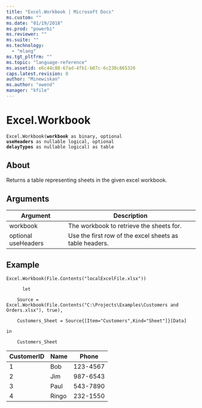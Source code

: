 ```yaml
---
title: "Excel.Workbook | Microsoft Docs"
ms.custom: ""
ms.date: "01/19/2018"
ms.prod: "powerbi"
ms.reviewer: ""
ms.suite: ""
ms.technology: 
  - "mlang"
ms.tgt_pltfrm: ""
ms.topic: "language-reference"
ms.assetid: e6c44c88-67ad-4fb1-b07c-6c238c865326
caps.latest.revision: 8
author: "Minewiskan"
ms.author: "owend"
manager: "kfile"
---
```

# Excel.Workbook
  
<code>Excel.Workbook(**workbook** as binary, optional **useHeaders** as nullable logical, optional **delayTypes** as nullable logical) as table </code>

## About  
Returns a table representing sheets in the given excel workbook.  

  
## Arguments  
  
|Argument|Description|  
|------------|---------------|  
|workbook|The workbook to retrieve the sheets for.|  
|optional useHeaders|Use the first row of the excel sheets as table headers.|  
  
## Example  
  
```  
Excel.Workbook(File.Contents("localExcelFile.xlsx"))  
  
      let  
  
    Source = Excel.Workbook(File.Contents("C:\Projects\Examples\Customers and Orders.xlsx"), true),  
  
    Customers_Sheet = Source{[Item="Customers",Kind="Sheet"]}[Data]  
  
in  
  
    Customers_Sheet  
```  
  
|CustomerID|Name|Phone|  
|--------------|--------|---------|  
|1|Bob|123-4567|  
|2|Jim|987-6543|  
|3|Paul|543-7890|  
|4|Ringo|232-1550|  
  
